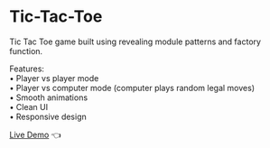 # Tic-Tac-Toe

Tic Tac Toe game built using revealing module patterns and factory function.

Features:<br>
• Player vs player mode<br>
• Player vs computer mode (computer plays random legal moves)<br>
• Smooth animations<br>
• Clean UI<br>
• Responsive design<br>

[Live Demo](https://mariuszciaston.github.io/Tic-Tac-Toe/) :point_left:

